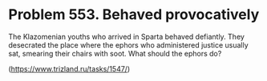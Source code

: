 # Problem 553. Behaved provocatively

The Klazomenian youths who arrived in Sparta behaved defiantly. They desecrated the place where the ephors who administered justice usually sat, smearing their chairs with soot. What should the ephors do?

(https://www.trizland.ru/tasks/1547/)